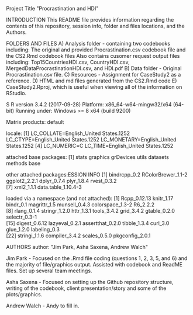 Project Title "Procrastination and HDI"

INTRODUCTION
This README file provides information regarding the contents of this repository, session info, folder and files locations, and the Authors.

FOLDERS AND FILES
A) Analysis folder -  containing two codebooks including: The original and provided Procrastination.csv codebook file and the CS2.Rmd codebook files  Also contains cusomer request output files including: Top15CountriesHDI.csv, CountryHDI.csv, MergedDataProcrastinationHDI.csv, and HDI.pdf 
B) Data folder - Original Procrastination.csv file.
C) Resources - Assignment for CaseStudy2 as a reference.
D) HTML and md files generated from the CS2.Rmd code
E) CaseStudy2.Rproj, which is useful when viewing all of the information on RStudio.

S
R version 3.4.2 (2017-09-28)
Platform: x86_64-w64-mingw32/x64 (64-bit)
Running under: Windows >= 8 x64 (build 9200)

Matrix products: default

locale:
[1] LC_COLLATE=English_United States.1252  LC_CTYPE=English_United States.1252    LC_MONETARY=English_United States.1252
[4] LC_NUMERIC=C                           LC_TIME=English_United States.1252    

attached base packages:
[1] stats     graphics  grDevices utils     datasets  methods   base     

other attached packages:ESSION INFO
[1] bindrcpp_0.2        RColorBrewer_1.1-2  ggplot2_2.2.1       dplyr_0.7.4         plyr_1.8.4          rvest_0.3.2        
[7] xml2_1.1.1          data.table_1.10.4-3

loaded via a namespace (and not attached):
 [1] Rcpp_0.12.13     knitr_1.17       bindr_0.1        magrittr_1.5     munsell_0.4.3    colorspace_1.3-2 R6_2.2.2        
 [8] rlang_0.1.4      stringr_1.2.0    httr_1.3.1       tools_3.4.2      grid_3.4.2       gtable_0.2.0     selectr_0.3-1   
[15] digest_0.6.12    lazyeval_0.2.1   assertthat_0.2.0 tibble_1.3.4     curl_3.0         glue_1.2.0       labeling_0.3    
[22] stringi_1.1.6    compiler_3.4.2   scales_0.5.0     pkgconfig_2.0.1 

AUTHORS
author: "Jim Park, Asha Saxena, Andrew Walch"

Jim Park - Focused on the .Rmd file coding (questions 1, 2, 3, 5, and 6) and the majority of file/graphics output.  Assisted with codebook and ReadME files.  Set up several team meetings.

Asha Saxena - Focused on setting up the Github repository structure, writing of the codebook, client presentation/story and some of the plots/graphics.

Andrew Walch - Andy to fill in.
